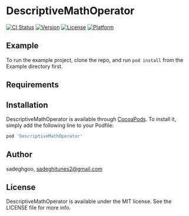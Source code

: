 # DescriptiveMathOperator

[![CI Status](https://img.shields.io/travis/sadeghgoo/DescriptiveMathOperator.svg?style=flat)](https://travis-ci.org/sadeghgoo/DescriptiveMathOperator)
[![Version](https://img.shields.io/cocoapods/v/DescriptiveMathOperator.svg?style=flat)](https://cocoapods.org/pods/DescriptiveMathOperator)
[![License](https://img.shields.io/cocoapods/l/DescriptiveMathOperator.svg?style=flat)](https://cocoapods.org/pods/DescriptiveMathOperator)
[![Platform](https://img.shields.io/cocoapods/p/DescriptiveMathOperator.svg?style=flat)](https://cocoapods.org/pods/DescriptiveMathOperator)

## Example

To run the example project, clone the repo, and run `pod install` from the Example directory first.

## Requirements

## Installation

DescriptiveMathOperator is available through [CocoaPods](https://cocoapods.org). To install
it, simply add the following line to your Podfile:

```ruby
pod 'DescriptiveMathOperator'
```

## Author

sadeghgoo, sadeghitunes2@gmail.com

## License

DescriptiveMathOperator is available under the MIT license. See the LICENSE file for more info.
